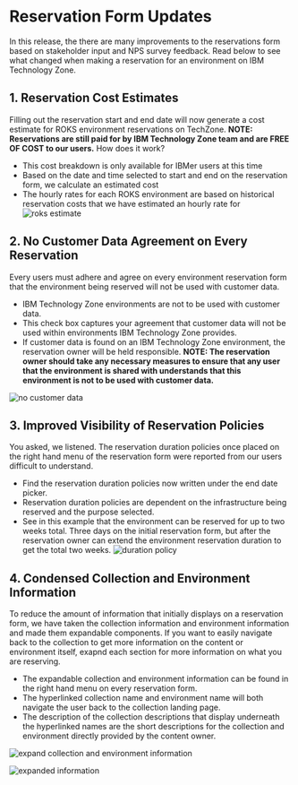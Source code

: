 # Reservation Form Updates
In this release, the there are many improvements to the reservations form based on stakeholder input and NPS survey feedback. Read below to see what changed when making a reservation for an environment on IBM Technology Zone.
## 1. Reservation Cost Estimates
Filling out the reservation start and end date will now generate a cost estimate for ROKS environment reservations on TechZone.
**NOTE: Reservations are still paid for by IBM Technology Zone team and are FREE OF COST to our users.**
How does it work?
- This cost breakdown is only available for IBMer users at this time
- Based on the date and time selected to start and end on the reservation form, we calculate an estimated cost
- The hourly rates for each ROKS environment are based on historical reservation costs that we have estimated an hourly rate for
![roks estimate](https://github.com/IBM/itz-support-public/blob/main/IBM-Technology-Zone/IBM-Technology-Zone-Runbooks/Images/ROKS_Estimate_Updated.png)
## 2. No Customer Data Agreement on Every Reservation
Every users must adhere and agree on every environment reservation form that the environment being reserved will not be used with customer data.
- IBM Technology Zone environments are not to be used with customer data.
- This check box captures your agreement that customer data will not be used within environments IBM Technology Zone provides.
- If customer data is found on an IBM Technology Zone environment, the reservation owner will be held responsible.
**NOTE: The reservation owner should take any necessary measures to ensure that any user that the environment is shared with understands that this environment is not to be used with customer data.**

![no customer data](https://github.com/IBM/itz-support-public/blob/main/IBM-Technology-Zone/IBM-Technology-Zone-Runbooks/Images/no_customer_data.png)
## 3. Improved Visibility of Reservation Policies
You asked, we listened. The reservation duration policies once placed on the right hand menu of the reservation form were reported from our users difficult to understand.
- Find the reservation duration policies now written under the end date picker.
- Reservation duration policies are dependent on the infrastructure being reserved and the purpose selected.
- See in this example that the environment can be reserved for up to two weeks total. Three days on the initial reservation form, but after the reservation owner can extend the environment reservation duration to get the total two weeks.
![duration policy](https://github.com/IBM/itz-support-public/blob/main/IBM-Technology-Zone/IBM-Technology-Zone-Runbooks/Images/policy_duration.png)
## 4. Condensed Collection and Environment Information
To reduce the amount of information that initially displays on a reservation form, we have taken the collection information and environment information and made them expandable components. If you want to easily navigate back to the collection to get more information on the content or environment itself, exapnd each section for more information on what you are reserving.
- The expandable collection and environment information can be found in the right hand menu on every reservation form.
- The hyperlinked collection name and environment name will both navigate the user back to the collection landing page.
- The description of the collection descriptions that display underneath the hyperlinked names are the short descriptions for the collection and environment directly provided by the content owner.

![expand collection and environment information](https://github.com/IBM/itz-support-public/blob/main/IBM-Technology-Zone/IBM-Technology-Zone-Runbooks/Images/collection_env_expand.png)

![expanded information](https://github.com/IBM/itz-support-public/blob/main/IBM-Technology-Zone/IBM-Technology-Zone-Runbooks/Images/collection_end_expanded.png)
